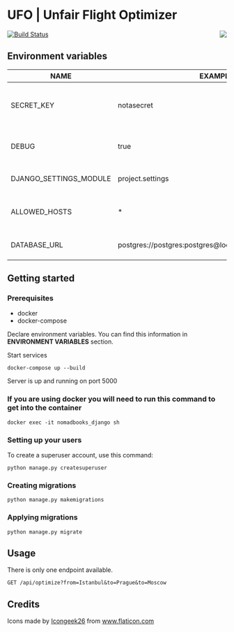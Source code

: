 # UFO | Unfair Flight Optimizer
[![Build Status](https://travis-ci.com/progremir/ufo-server.svg?token=fywMsTPcnkWZ7cZppNQo&branch=master)](https://travis-ci.com/progremir/ufo-server)
<img align="right" src="https://user-images.githubusercontent.com/17231674/69140116-0de6a380-0aec-11ea-97df-02f078f0b44a.png">

## Environment variables

| NAME                  | EXAMPLE              | DESCRIPTION                                        |
| --------------------- | ---------            | -------------------------------------------------- |
| SECRET_KEY            | notasecret           | A secret key for a particular Django installation. |
| DEBUG                 | true                 | Flag that turns on debug mode. `true` or `false`   |
| DJANGO_SETTINGS_MODULE| project.settings| Name of the settings module                        |
| ALLOWED_HOSTS         | *                    | List of allowed hosts, separated by comma(,)       |
| DATABASE_URL          | postgres://postgres:postgres@localhost:5432/nomadbooks           | Database connection URI                           |

## Getting started

### Prerequisites

- docker
- docker-compose

Declare environment variables. You can find this information in **ENVIRONMENT VARIABLES** section.

Start services  
```
docker-compose up --build
```

Server is up and running on port 5000


### If you are using docker you will need to run this command to get into the container
```
docker exec -it nomadbooks_django sh
```

### Setting up your users

To create a superuser account, use this command:  
```
python manage.py createsuperuser
```

### Creating migrations
 
```
python manage.py makemigrations
```

### Applying migrations
 
```
python manage.py migrate
```

## Usage

There is only one endpoint available.

```
GET /api/optimize?from=Istanbul&to=Prague&to=Moscow
```

## Credits
Icons made by <a href="https://www.flaticon.com/authors/icongeek26" title="Icongeek26">Icongeek26</a> from <a href="https://www.flaticon.com/" title="Flaticon">www.flaticon.com</a>